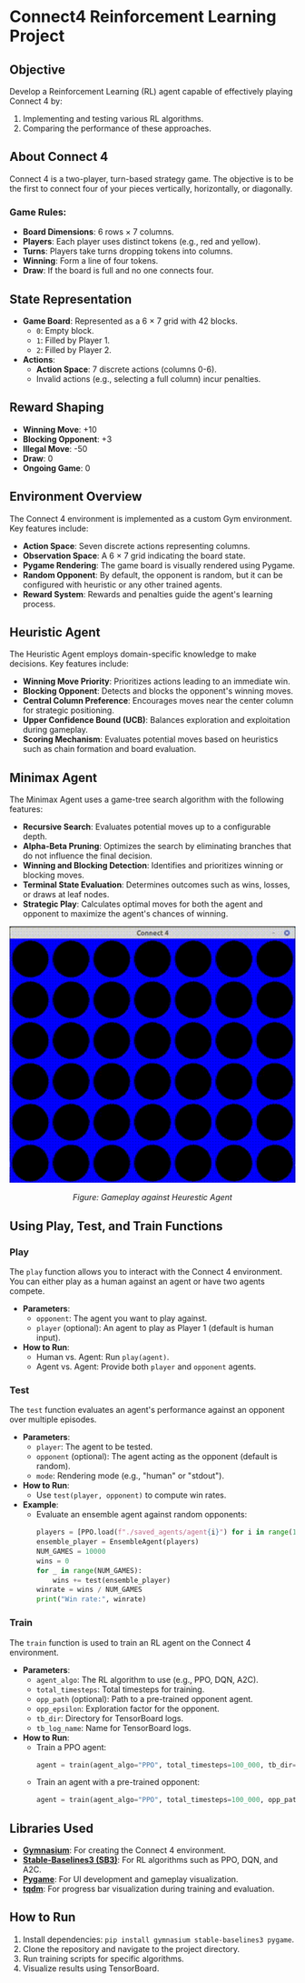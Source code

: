 # Connect4 Reinforcement Learning Project

## Objective
Develop a Reinforcement Learning (RL) agent capable of effectively playing Connect 4 by:
1. Implementing and testing various RL algorithms.
2. Comparing the performance of these approaches.

## About Connect 4
Connect 4 is a two-player, turn-based strategy game. The objective is to be the first to connect four of your pieces vertically, horizontally, or diagonally.

### Game Rules:
- **Board Dimensions**: 6 rows × 7 columns.
- **Players**: Each player uses distinct tokens (e.g., red and yellow).
- **Turns**: Players take turns dropping tokens into columns.
- **Winning**: Form a line of four tokens.
- **Draw**: If the board is full and no one connects four.

## State Representation
- **Game Board**: Represented as a 6 × 7 grid with 42 blocks.
  - `0`: Empty block.
  - `1`: Filled by Player 1.
  - `2`: Filled by Player 2.
- **Actions**:
  - **Action Space**: 7 discrete actions (columns 0-6).
  - Invalid actions (e.g., selecting a full column) incur penalties.

## Reward Shaping
- **Winning Move**: +10
- **Blocking Opponent**: +3
- **Illegal Move**: -50
- **Draw**: 0
- **Ongoing Game**: 0

## Environment Overview
The Connect 4 environment is implemented as a custom Gym environment. Key features include:
- **Action Space**: Seven discrete actions representing columns.
- **Observation Space**: A 6 × 7 grid indicating the board state.
- **Pygame Rendering**: The game board is visually rendered using Pygame.
- **Random Opponent**: By default, the opponent is random, but it can be configured with heuristic or any other trained agents.
- **Reward System**: Rewards and penalties guide the agent's learning process.

## Heuristic Agent
The Heuristic Agent employs domain-specific knowledge to make decisions. Key features include:
- **Winning Move Priority**: Prioritizes actions leading to an immediate win.
- **Blocking Opponent**: Detects and blocks the opponent's winning moves.
- **Central Column Preference**: Encourages moves near the center column for strategic positioning.
- **Upper Confidence Bound (UCB)**: Balances exploration and exploitation during gameplay.
- **Scoring Mechanism**: Evaluates potential moves based on heuristics such as chain formation and board evaluation.

## Minimax Agent
The Minimax Agent uses a game-tree search algorithm with the following features:
- **Recursive Search**: Evaluates potential moves up to a configurable depth.
- **Alpha-Beta Pruning**: Optimizes the search by eliminating branches that do not influence the final decision.
- **Winning and Blocking Detection**: Identifies and prioritizes winning or blocking moves.
- **Terminal State Evaluation**: Determines outcomes such as wins, losses, or draws at leaf nodes.
- **Strategic Play**: Calculates optimal moves for both the agent and opponent to maximize the agent's chances of winning.



<div align="center">
    <img src="assets/play_against_heurestic_agent.gif" alt="Connect 4 Gameplay" width="600">
    <p><em>Figure: Gameplay against Heurestic Agent</em></p>
</div>


## Using Play, Test, and Train Functions
### Play
The `play` function allows you to interact with the Connect 4 environment. You can either play as a human against an agent or have two agents compete.
- **Parameters**:
  - `opponent`: The agent you want to play against.
  - `player` (optional): An agent to play as Player 1 (default is human input).
- **How to Run**:
  - Human vs. Agent: Run `play(agent)`.
  - Agent vs. Agent: Provide both `player` and `opponent` agents.

### Test
The `test` function evaluates an agent's performance against an opponent over multiple episodes.
- **Parameters**:
  - `player`: The agent to be tested.
  - `opponent` (optional): The agent acting as the opponent (default is random).
  - `mode`: Rendering mode (e.g., "human" or "stdout").
- **How to Run**:
  - Use `test(player, opponent)` to compute win rates.
- **Example**:
  - Evaluate an ensemble agent against random opponents:
    ```python
    players = [PPO.load(f"./saved_agents/agent{i}") for i in range(15)]
    ensemble_player = EnsembleAgent(players)
    NUM_GAMES = 10000
    wins = 0
    for _ in range(NUM_GAMES):
        wins += test(ensemble_player)
    winrate = wins / NUM_GAMES
    print("Win rate:", winrate)
    ```

### Train
The `train` function is used to train an RL agent on the Connect 4 environment.
- **Parameters**:
  - `agent_algo`: The RL algorithm to use (e.g., PPO, DQN, A2C).
  - `total_timesteps`: Total timesteps for training.
  - `opp_path` (optional): Path to a pre-trained opponent agent.
  - `opp_epsilon`: Exploration factor for the opponent.
  - `tb_dir`: Directory for TensorBoard logs.
  - `tb_log_name`: Name for TensorBoard logs.
- **How to Run**:
  - Train a PPO agent:
    ```python
    agent = train(agent_algo="PPO", total_timesteps=100_000, tb_dir="./logs", tb_log_name="PPO_agent")
    ```
  - Train an agent with a pre-trained opponent:
    ```python
    agent = train(agent_algo="PPO", total_timesteps=100_000, opp_path="./saved_agents/agent0", opp_algo="PPO", tb_dir="./logs", tb_log_name="PPO_vs_agent0")
    ```


## Libraries Used
- **[Gymnasium](https://gymnasium.farama.org/)**: For creating the Connect 4 environment.
- **[Stable-Baselines3 (SB3)](https://stable-baselines3.readthedocs.io/)**: For RL algorithms such as PPO, DQN, and A2C.
- **[Pygame](https://www.pygame.org/)**: For UI development and gameplay visualization.
- **[tqdm](https://tqdm.github.io/)**: For progress bar visualization during training and evaluation.

## How to Run
1. Install dependencies: `pip install gymnasium stable-baselines3 pygame`.
2. Clone the repository and navigate to the project directory.
3. Run training scripts for specific algorithms.
4. Visualize results using TensorBoard.
